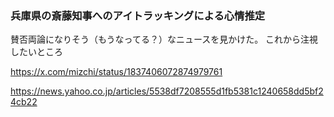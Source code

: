 ### 兵庫県の斎藤知事へのアイトラッキングによる心情推定

賛否両論になりそう（もうなってる？）なニュースを見かけた。
これから注視したいところ

https://x.com/mizchi/status/1837406072874979761

https://news.yahoo.co.jp/articles/5538df7208555d1fb5381c1240658dd5bf24cb22
